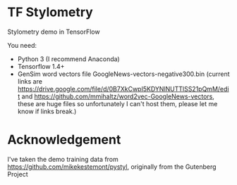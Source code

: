 # TF Stylometry
Stylometry demo in TensorFlow

You need:

* Python 3 (I recommend Anaconda)
* Tensorflow 1.4+
* GenSim word vectors file GoogleNews-vectors-negative300.bin
(current links are https://drive.google.com/file/d/0B7XkCwpI5KDYNlNUTTlSS21pQmM/edit and https://github.com/mmihaltz/word2vec-GoogleNews-vectors, these are huge files so unfortunately I can't host them, please let me know if links break.)

# Acknowledgement

I've taken the demo training data from https://github.com/mikekestemont/pystyl, originally from the Gutenberg Project
